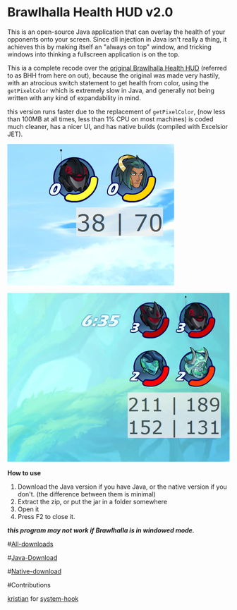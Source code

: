 # Brawlhalla Health HUD v2.0

This is an open-source Java application that can overlay the health of your opponents onto your screen. Since dll injection in Java isn't really a thing, it achieves this by making itself an "always on top" window, and tricking windows into thinking a fullscreen application is on the top.

This ia a complete recode over the [original Brawlhalla Health HUD](https://bitbucket.org/BFCEHF/brawlhalla-health-hud/src/master/) (referred to as BHH from here on out), because the original was made very hastily, with an atrocious switch statement to get health from color, using the `getPixelColor` which is extremely slow in Java, and generally not being written with any kind of expandability in mind.

this version runs faster due to the replacement of `getPixelColor`, (now less than 100MB at all times, less than 1% CPU on most machines) is coded much cleaner, has a nicer UI, and has native builds (compiled with Excelsior JET).

![picture](img/1s.png)

![picture](img/2s.png)

**How to use**

1. Download the Java version if you have Java, or the native version if you don't. (the difference between them is minimal)
2. Extract the zip, or put the jar in a folder somewhere
3. Open it
4. Press F2 to close it.


***this program may not work if Brawlhalla is in windowed mode.***


#[All-downloads](https://bitbucket.org/BFCEHF/brawlhalla-health-hud-v2.0/downloads/)

#[Java-Download](https://bitbucket.org/BFCEHF/brawlhalla-health-hud-v2.0/downloads/BHH2.jar)

#[Native-download](https://bitbucket.org/BFCEHF/brawlhalla-health-hud-v2.0/downloads/BHH2-native.7z)


#Contributions

[kristian](https://github.com/kristian) for [system-hook](https://github.com/kristian/system-hook)